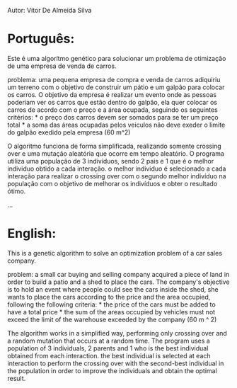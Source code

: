 Autor: Vitor De Almeida Silva

# Português:
Este é uma algorítmo genético para solucionar um problema de otimização de uma empresa de venda de carros. 

problema:
uma pequena empresa de compra e venda de carros adiquiriu um terreno com o objetivo de 
construir um pátio e um galpão para colocar os carros. O objetivo da empresa é realizar um evento onde 
as pessoas poderiam ver os carros que estão dentro do galpão, ela quer colocar os carros de acordo com 
o preço e a área ocupada, seguindo os seguintes critérios:
             * o preço dos carros devem ser somados para se ter um preço total
             * a soma das áreas ocupadas pelos veiculos não deve exeder o limite do galpão exedido pela empresa (60 m^2)


O algoritmo funciona de forma simplificada, realizando somente crossing over e uma mutação aleatória que ocorre em tempo aleatório. O programa utiliza uma população de 3 indivíduos, sendo 2 pais e 1 que é o melhor individuo obtido a cada interação. o melhor individuo é selecionado a cada interação para realizar o crossing over com o segundo melhor indivíduo na população com o objetivo de melhorar os indivíduos e obter o resultado ótimo. 

...

# English:
This is a genetic algorithm to solve an optimization problem of a car sales company.

problem: 
a small car buying and selling company acquired a piece of land in order to
build a patio and a shed to place the cars. The company's objective is to hold an event where
people could see the cars inside the shed, she wants to place the cars according to
the price and the area occupied, following the following criteria:
               * the price of the cars must be added to have a total price
               * the sum of the areas occupied by vehicles must not exceed the limit of the warehouse exceeded by the company (60 m ^ 2)


The algorithm works in a simplified way, performing only crossing over and a random mutation that occurs at a random time. The program uses a population of 3 individuals, 2 parents and 1 who is the best individual obtained from each interaction. the best individual is selected at each interaction to perform the crossing over with the second-best individual in the population in order to improve the individuals and obtain the optimal result.
